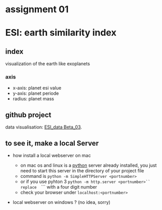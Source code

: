 # assignment 01 
# ESI: earth similarity index

## index

visualization of the earth like exoplanets

### axis
* x-axis: planet esi value
* y-axis: planet periode
* radius: planet mass

## github project

data visualisation: [ESI_data Beta_03](https://github.com/drensove/workspace2017-d3-js/blob/presenting_ESI_data/02_data_livecode/index.html).


## to see it, make a local Server

* how install a local webserver on mac
    * on mac os and linux is a [python](https://www.python.org/) server already installed, you just need to start this server in the directory of your project file
    * command is ```python -m SimpleHTTPServer <portnumber>```
    * or if you use pyhton 3 ```python -m http.server <portnumber>``
    replace  ```<portnumber>``` with a four digit number
    * check your browser under  ```localhost:<portnumber>```

* local webserver on windows ? (no idea, sorry)
